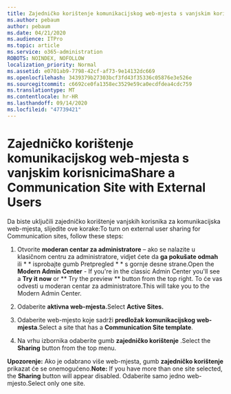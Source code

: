 ```yaml
---
title: Zajedničko korištenje komunikacijskog web-mjesta s vanjskim korisnicima
ms.author: pebaum
author: pebaum
ms.date: 04/21/2020
ms.audience: ITPro
ms.topic: article
ms.service: o365-administration
ROBOTS: NOINDEX, NOFOLLOW
localization_priority: Normal
ms.assetid: e0701ab9-7798-42cf-af73-9e14132dc669
ms.openlocfilehash: 3439379b27303bcf3fd43f35336c05876e3e526e
ms.sourcegitcommit: c6692ce0fa1358ec3529e59ca0ecdfdea4cdc759
ms.translationtype: MT
ms.contentlocale: hr-HR
ms.lasthandoff: 09/14/2020
ms.locfileid: "47739421"
---
```

# <a name="share-a-communication-site-with-external-users"></a><span data-ttu-id="75bb1-102">Zajedničko korištenje komunikacijskog web-mjesta s vanjskim korisnicima</span><span class="sxs-lookup"><span data-stu-id="75bb1-102">Share a Communication Site with External Users</span></span>

<span data-ttu-id="75bb1-103">Da biste uključili zajedničko korištenje vanjskih korisnika za komunikacijska web-mjesta, slijedite ove korake:</span><span class="sxs-lookup"><span data-stu-id="75bb1-103">To turn on external user sharing for Communication sites, follow these steps:</span></span> 
  
1. <span data-ttu-id="75bb1-104">Otvorite **moderan centar za administratore** – ako se nalazite u klasičnom centru za administratore, vidjet ćete da **ga pokušate odmah** ili \* \* isprobajte gumb Pretpregled \* \* s gornje desne strane.</span><span class="sxs-lookup"><span data-stu-id="75bb1-104">Open the **Modern Admin Center** - If you're in the classic Admin Center you'll see a **Try it now** or \*\* Try the preview \*\* button from the top right.</span></span> <span data-ttu-id="75bb1-105">To će vas odvesti u moderan centar za administratore.</span><span class="sxs-lookup"><span data-stu-id="75bb1-105">This will take you to the Modern Admin Center.</span></span> 
  
2. <span data-ttu-id="75bb1-106">Odaberite **aktivna web-mjesta.**</span><span class="sxs-lookup"><span data-stu-id="75bb1-106">Select **Active Sites.**</span></span>
  
3. <span data-ttu-id="75bb1-107">Odaberite web-mjesto koje sadrži **predložak komunikacijskog web-mjesta**.</span><span class="sxs-lookup"><span data-stu-id="75bb1-107">Select a site that has a **Communication Site template**.</span></span> 
  
4. <span data-ttu-id="75bb1-108">Na vrhu izbornika odaberite gumb **zajedničko korištenje** .</span><span class="sxs-lookup"><span data-stu-id="75bb1-108">Select the **Sharing** button from the top menu.</span></span> 
  
 <span data-ttu-id="75bb1-109">**Upozorenje:** Ako je odabrano više web-mjesta, gumb **zajedničko korištenje** prikazat će se onemogućeno.</span><span class="sxs-lookup"><span data-stu-id="75bb1-109">**Note:** If you have more than one site selected, the **Sharing** button will appear disabled.</span></span> <span data-ttu-id="75bb1-110">Odaberite samo jedno web-mjesto.</span><span class="sxs-lookup"><span data-stu-id="75bb1-110">Select only one site.</span></span> 
  

